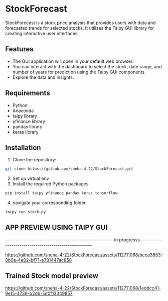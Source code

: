 
# StockForecast  

StockForecast is a stock price analysis  that provides users with  data and forecasted trends for selected stocks. It utilizes the Taipy GUI library for creating interactive user interfaces.

## Features

- The GUI application will open in your default web browser. 
- You can interact with the dashboard to select the stock, date range, and number of years for prediction using the Taipy GUI components.
- Explore the  data and insights.

## Requirements

- Python
- Anaconda
- taipy library
- yfinance library
- pandas library
- keras library

## Installation

1. Clone the repository:

```bash
git clone https://github.com/sneha-4-22/StockForecast.git
```

2. Set up virtual env
3. Install the required Python packages
```bash
pip install taipy yfinance pandas keras tensorflow

```
4. navigate your corresponding folder
```bash
taipy run stock.py

```
## APP PREVIEW USING TAIPY GUI 
------------------------------------------------------in progresss------------------------------------------------------






https://github.com/sneha-4-22/StockForecast/assets/112711068/beea3853-8b0a-4e82-bf71-e781447ac858








## Trained Stock model preview 
https://github.com/sneha-4-22/StockForecast/assets/112711068/1eddcc41-9e15-4739-b2db-5d0f13349857

